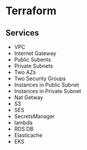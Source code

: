 # Terraform
## Services

- VPC
- Internet Gateway
- Public Subents
- Private Subnets
- Two AZs 
- Two Security Groups
- Instances in Public Subnet
- Instances in Private Subnet
- Nat Getway
- S3
- SES
- SecretsManager
- lambda
- RDS DB
- Elasticache
- EKS
